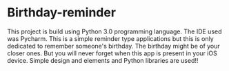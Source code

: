 # Birthday-reminder

This project is build using Python 3.0 programming language. The IDE used was Pycharm. This is a simple reminder type applications but this is only dedicated to remember someone's birthday. The birthday might be of your closer ones. But you will never forget when this app is present in your iOS device. Simple design and elements and Python libraries are used!!
